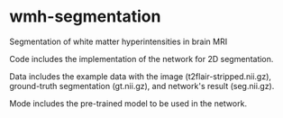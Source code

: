 # wmh-segmentation
Segmentation of white matter hyperintensities in brain MRI

Code includes the implementation of the network for 2D segmentation.

Data includes the example data with the image (t2flair-stripped.nii.gz), ground-truth segmentation (gt.nii.gz), and network's result (seg.nii.gz).

Mode includes the pre-trained model to be used in the network.
